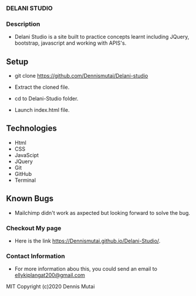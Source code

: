 ### DELANI STUDIO

### Description

* Delani Studio is a site built to practice concepts learnt including JQuery, bootstrap, javascript and working with APIS's.

## Setup
* git clone https://github.com/Dennismutai/Delani-studio
* Extract the cloned file.

* cd to Delani-Studio folder.
 
* Launch index.html file.

## Technologies
* Html
* CSS
* JavaScipt
* JQuery
* Git
* GitHub
* Terminal

## Known Bugs
  - Mailchimp didn't work as axpected but looking forward to solve the bug.

### Checkout My page

* Here is the link https://Dennismutai.github.io/Delani-Studio/.

### Contact Information

* For more information abou this, you could send an email to ellykiplangat200@gmail.com

MIT Copyright (c)2020 Dennis Mutai

